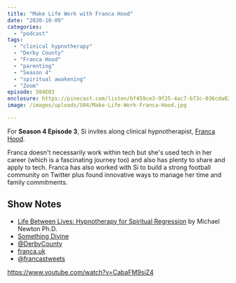 ```yaml
---
title: "Make Life Work with Franca Hood"
date: "2020-10-09"
categories: 
  - "podcast"
tags: 
  - "clinical hypnotherapy"
  - "Derby County"
  - "Franca Hood"
  - "parenting"
  - "Season 4"
  - "spiritual awakening"
  - "Zoom"
episode: S04E03
enclosure: https://pinecast.com/listen/bf459ce3-9f25-4ac7-b73c-036cda020529.mp3
image: /images/uploads/S04/Make-Life-Work-Franca-Hood.jpg

---
```


For **Season 4 Episode 3**, Si invites along clinical hypnotherapist, [Franca Hood](http://franca.uk/).

Franca doesn't necessarily work within tech but she's used tech in her career (which is a fascinating journey too) and also has plenty to share and apply to tech. Franca has also worked with Si to build a strong football community on Twitter plus found innovative ways to manage her time and family commitments.

## Show Notes

- [Life Between Lives: Hypnotherapy for Spiritual Regression](http://%20https//amzn.to/3lq7NFD) by Michael Newton Ph.D.
- [Something Divine](https://somethingdivine.co.uk/)
- [@DerbyCounty](https://twitter.com/DerbyCounty)
- [franca.uk](https://franca.uk/)
- [@francastweets](https://twitter.com/francastweets)

https://www.youtube.com/watch?v=CabaFM9sjZ4
